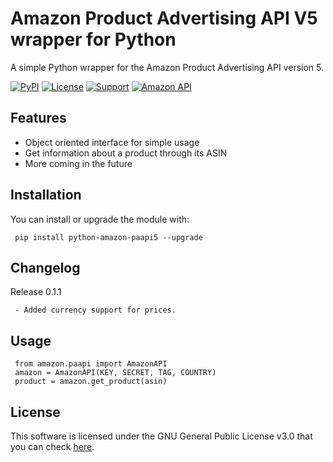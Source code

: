 Amazon Product Advertising API V5 wrapper for Python
=======================================================
A simple Python wrapper for the Amazon Product Advertising API version 5.

[![PyPI](https://img.shields.io/pypi/v/python-amazon-paapi5?color=%231182C2&label=PyPI)](https://pypi.org/project/python-amazon-paapi5/)
[![License](https://img.shields.io/badge/License-GPL--3.0-%23e83633)](https://github.com/sergioteula/python-amazon-paapi5/blob/master/LICENSE)
[![Support](https://img.shields.io/badge/Support-Good-brightgreen)](https://github.com/sergioteula/python-amazon-paapi5/issues)
[![Amazon API](https://img.shields.io/badge/Amazon%20API-5.0-%23FD9B15)](https://webservices.amazon.com/paapi5/documentation/)


Features
--------

* Object oriented interface for simple usage
* Get information about a product through its ASIN
* More coming in the future

Installation
-------------

You can install or upgrade the module with:

     pip install python-amazon-paapi5 --upgrade

Changelog
-------------

Release 0.1.1

     - Added currency support for prices.

Usage
-----

     from amazon.paapi import AmazonAPI
     amazon = AmazonAPI(KEY, SECRET, TAG, COUNTRY)
     product = amazon.get_product(asin)


License
-------

This software is licensed under the GNU General Public License v3.0 that you can check [here](https://github.com/sergioteula/python-amazon-paapi5/blob/master/LICENSE).
